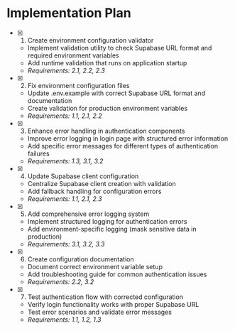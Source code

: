 # Implementation Plan

- [x] 1. Create environment configuration validator
  - Implement validation utility to check Supabase URL format and required environment variables
  - Add runtime validation that runs on application startup
  - _Requirements: 2.1, 2.2, 2.3_

- [x] 2. Fix environment configuration files
  - Update .env.example with correct Supabase URL format and documentation
  - Create validation for production environment variables
  - _Requirements: 1.1, 2.1, 2.2_

- [x] 3. Enhance error handling in authentication components
  - Improve error logging in login page with structured error information
  - Add specific error messages for different types of authentication failures
  - _Requirements: 1.3, 3.1, 3.2_

- [x] 4. Update Supabase client configuration
  - Centralize Supabase client creation with validation
  - Add fallback handling for configuration errors
  - _Requirements: 1.1, 2.1, 2.3_

- [x] 5. Add comprehensive error logging system
  - Implement structured logging for authentication errors
  - Add environment-specific logging (mask sensitive data in production)
  - _Requirements: 3.1, 3.2, 3.3_

- [x] 6. Create configuration documentation
  - Document correct environment variable setup
  - Add troubleshooting guide for common authentication issues
  - _Requirements: 2.2, 3.2_

- [x] 7. Test authentication flow with corrected configuration
  - Verify login functionality works with proper Supabase URL
  - Test error scenarios and validate error messages
  - _Requirements: 1.1, 1.2, 1.3_